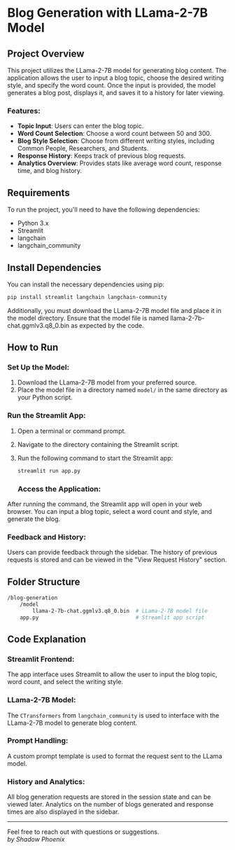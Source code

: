 # Blog Generation with LLama-2-7B Model


## Project Overview

This project utilizes the LLama-2-7B model for generating blog content. The application allows the user to input a blog topic, choose the desired writing style, and specify the word count. Once the input is provided, the model generates a blog post, displays it, and saves it to a history for later viewing.

### Features:
- **Topic Input**: Users can enter the blog topic.
- **Word Count Selection**: Choose a word count between 50 and 300.
- **Blog Style Selection**: Choose from different writing styles, including Common People, Researchers, and Students.
- **Response History**: Keeps track of previous blog requests.
- **Analytics Overview**: Provides stats like average word count, response time, and blog history.

## Requirements

To run the project, you'll need to have the following dependencies:

- Python 3.x
- Streamlit
- langchain
- langchain_community

## Install Dependencies

You can install the necessary dependencies using pip:

```bash
pip install streamlit langchain langchain-community
```
Additionally, you must download the LLama-2-7B model file and place it in the model directory. Ensure that the model file is named llama-2-7b-chat.ggmlv3.q8_0.bin as expected by the code.

## How to Run

### Set Up the Model:
1. Download the LLama-2-7B model from your preferred source.
2. Place the model file in a directory named `model/` in the same directory as your Python script.

### Run the Streamlit App:
1. Open a terminal or command prompt.
2. Navigate to the directory containing the Streamlit script.
3. Run the following command to start the Streamlit app:

   ```bash
   streamlit run app.py
   ```
   ### Access the Application:
After running the command, the Streamlit app will open in your web browser. You can input a blog topic, select a word count and style, and generate the blog.

### Feedback and History:
Users can provide feedback through the sidebar. The history of previous requests is stored and can be viewed in the "View Request History" section.

## Folder Structure

```bash
/blog-generation
    /model
        llama-2-7b-chat.ggmlv3.q8_0.bin  # LLama-2-7B model file
    app.py                               # Streamlit app script
```
## Code Explanation

### Streamlit Frontend:
The app interface uses Streamlit to allow the user to input the blog topic, word count, and select the writing style.

### LLama-2-7B Model:
The `CTransformers` from `langchain_community` is used to interface with the LLama-2-7B model to generate blog content.

### Prompt Handling:
A custom prompt template is used to format the request sent to the LLama model.

### History and Analytics:
All blog generation requests are stored in the session state and can be viewed later. Analytics on the number of blogs generated and response times are also displayed in the sidebar.

---

Feel free to reach out with questions or suggestions.  
*by Shadow Phoenix*
